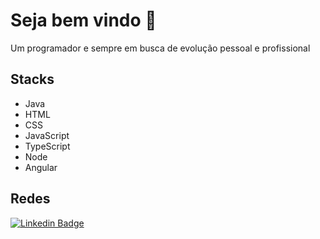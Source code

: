 # Seja bem vindo 🚀

Um programador e sempre em busca de evolução pessoal e profissional

## Stacks

- Java
- HTML 
- CSS 
- JavaScript 
- TypeScript
- Node
- Angular

## Redes

[![Linkedin Badge](https://img.shields.io/badge/-Caio%20Henrique-6633cc?style=flat-square&logo=Linkedin&logoColor=white&link=https://www.linkedin.com/in/diego-schell-fernandes/)](https://www.linkedin.com/in/caiohrff/) 
